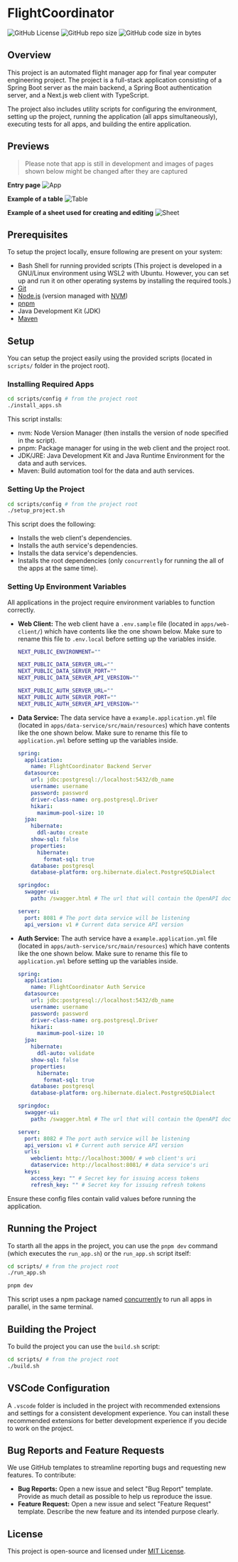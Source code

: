 # FlightCoordinator

![GitHub License](https://img.shields.io/github/license/FlightCoordinator/FlightCoordinator)
![GitHub repo size](https://img.shields.io/github/repo-size/FlightCoordinator/FlightCoordinator)
![GitHub code size in bytes](https://img.shields.io/github/languages/code-size/FlightCoordinator/FlightCoordinator)

## Overview

This project is an automated flight manager app for final year computer engineering project. The project is a full-stack application consisting of a Spring Boot server as the main backend, a Spring Boot authentication server, and a Next.js web client with TypeScript.

The project also includes utility scripts for configuring the environment, setting up the project, running the application (all apps simultaneously), executing tests for all apps, and building the entire application.

## Previews

> Please note that app is still in development and images of pages shown below might be changed after they are captured

**Entry page**
![App](/previews/app.png)

**Example of a table**
![Table](/previews/table.png)

**Example of a sheet used for creating and editing**
![Sheet](/previews/sheet.png)

## Prerequisites

To setup the project locally, ensure following are present on your system:

- Bash Shell for running provided scripts (This project is developed in a GNU/Linux environment using WSL2 with Ubuntu. However, you can set up and run it on other operating systems by installing the required tools.)
- [Git](https://git-scm.com/)
- [Node.js](https://nodejs.org/en) (version managed with [NVM](https://github.com/nvm-sh/nvm))
- [pnpm](https://pnpm.io/)
- Java Development Kit (JDK)
- [Maven](https://maven.apache.org/)

## Setup

You can setup the project easily using the provided scripts (located in `scripts/` folder in the project root).

### Installing Required Apps

```bash
cd scripts/config # from the project root
./install_apps.sh
```

This script installs:

- nvm: Node Version Manager (then installs the version of node specified in the script).
- pnpm: Package manager for using in the web client and the project root.
- JDK/JRE: Java Development Kit and Java Runtime Environment for the data and auth services.
- Maven: Build automation tool for the data and auth services.

### Setting Up the Project

```bash
cd scripts/config # from the project root
./setup_project.sh
```

This script does the following:

- Installs the web client's dependencies.
- Installs the auth service's dependencies.
- Installs the data service's dependencies.
- Installs the root dependencies (only `concurrently` for running the all of the apps at the same time).

### Setting Up Environment Variables

All applications in the project require environment variables to function correctly.

- **Web Client:** The web client have a `.env.sample` file (located in `apps/web-client/`) which have contents like the one shown below. Make sure to rename this file to `.env.local` before setting up the variables inside.

  ```bash
  NEXT_PUBLIC_ENVIRONMENT=""

  NEXT_PUBLIC_DATA_SERVER_URL=""
  NEXT_PUBLIC_DATA_SERVER_PORT=""
  NEXT_PUBLIC_DATA_SERVER_API_VERSION=""

  NEXT_PUBLIC_AUTH_SERVER_URL=""
  NEXT_PUBLIC_AUTH_SERVER_PORT=""
  NEXT_PUBLIC_AUTH_SERVER_API_VERSION=""
  ```

- **Data Service:** The data service have a `example.application.yml` file (located in `apps/data-service/src/main/resources`) which have contents like the one shown below. Make sure to rename this file to `application.yml` before setting up the variables inside.

  ```yml
  spring:
    application:
      name: FlightCoordinator Backend Server
    datasource:
      url: jdbc:postgresql://localhost:5432/db_name
      username: username
      password: password
      driver-class-name: org.postgresql.Driver
      hikari:
        maximum-pool-size: 10
    jpa:
      hibernate:
        ddl-auto: create
      show-sql: false
      properties:
        hibernate:
          format-sql: true
      database: postgresql
      database-platform: org.hibernate.dialect.PostgreSQLDialect

  springdoc:
    swagger-ui:
      path: /swagger.html # The url that will contain the OpenAPI docs

  server:
    port: 8081 # The port data service will be listening
    api_version: v1 # Current data service API version
  ```

- **Auth Service:** The auth service have a `example.application.yml` file (located in `apps/auth-service/src/main/resources`) which have contents like the one shown below. Make sure to rename this file to `application.yml` before setting up the variables inside.

  ```yml
  spring:
    application:
      name: FlightCoordinator Auth Service
    datasource:
      url: jdbc:postgresql://localhost:5432/db_name
      username: username
      password: password
      driver-class-name: org.postgresql.Driver
      hikari:
        maximum-pool-size: 10
    jpa:
      hibernate:
        ddl-auto: validate
      show-sql: false
      properties:
        hibernate:
          format-sql: true
      database: postgresql
      database-platform: org.hibernate.dialect.PostgreSQLDialect

  springdoc:
    swagger-ui:
      path: /swagger.html # The url that will contain the OpenAPI docs

  server:
    port: 8082 # The port auth service will be listening
    api_version: v1 # Current auth service API version
    urls:
      webclient: http://localhost:3000/ # web client's uri
      dataservice: http://localhost:8081/ # data service's uri
    keys:
      access_key: "" # Secret key for issuing access tokens
      refresh_key: "" # Secret key for issuing refresh tokens
  ```

Ensure these config files contain valid values before running the application.

## Running the Project

To starth all the apps in the project, you can use the `pnpm dev` command (which executes the `run_app.sh`) or the `run_app.sh` script itself:

```bash
cd scripts/ # from the project root
./run_app.sh
```

```bash
pnpm dev
```

This script uses a npm package named [concurrently](https://www.npmjs.com/package/concurrently) to run all apps in parallel, in the same terminal.

## Building the Project

To build the project you can use the `build.sh` script:

```bash
cd scripts/ # from the project root
./build.sh
```

## VSCode Configuration

A `.vscode` folder is included in the project with recommended extensions and settings for a consistent development experience. You can install these recommended extensions for better development experience if you decide to work on the project.

## Bug Reports and Feature Requests

We use GitHub templates to streamline reporting bugs and requesting new features. To contribute:

- **Bug Reports:** Open a new issue and select "Bug Report" template. Provide as much detail as possible to help us reproduce the issue.
- **Feature Request:** Open a new issue and select "Feature Request" template. Describe the new feature and its intended purpose clearly.

## License

This project is open-source and licensed under [MIT License](https://github.com/FlightCoordinator/FlightCoordinator/blob/main/LICENSE).
